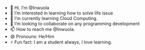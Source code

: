 - 👋 Hi, I’m @Inwuola
- 👀 I’m interested in learning how to solve life issue
- 🌱 I’m currently learning Cloud Computing.
- 💞️ I’m looking to collaborate on any programming development
- 📫 How to reach me @Inwuola.
- 😄 Pronouns: He/Him
- ⚡ Fun fact: I am a student always, I love learning.

<!---
Inwuola/Inwuola is a ✨ special ✨ repository because its `README.md` (this file) appears on your GitHub profile.
You can click the Preview link to take a look at your changes.
--->
